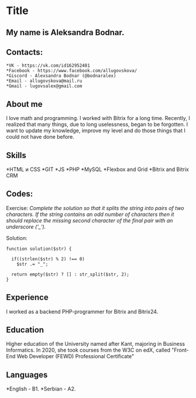 # Title

## My name is Aleksandra Bodnar.
## Contacts:
    *VK - https://vk.com/id162952481
    *Facebook - https://www.facebook.com/allugovskova/
    *Giscord - Alexsandra Bodnar (@bodnaralex)
    *Email - allugovskova@mail.ru
    *Gmail - lugovsalex@gmail.com
## About me
I love math and programming.
I worked with Bitrix for a long time. Recently, I realized that many things, due to long uselessness, began to be forgotten. I want to update my knowledge, improve my level and do those things that I could not have done before.
## Skills
*HTML и CSS
*GIT
*JS
*PHP
*MySQL
*Flexbox and Grid
*Bitrix and Bitrix CRM
## Codes:
Exercise: *Complete the solution so that it splits the string into pairs of two characters. If the string contains an odd number of characters then it should replace the missing second character of the final pair with an underscore ('_').*

Solution: 
```
function solution($str) {

  if((strlen($str) % 2) !== 0)
    $str .= "_";
  
  return empty($str) ? [] : str_split($str, 2);
}
```
## Experience
I worked as a backend PHP-programmer for Bitrix and Bitrix24.
## Education
Higher education of the University named after Kant, majoring in Business Informatics.
In 2020, she took courses from the W3C on edX, called "Front-End Web Developer (FEWD) Professional Certificate"
## Languages 
*English - B1.
*Serbian - A2.
